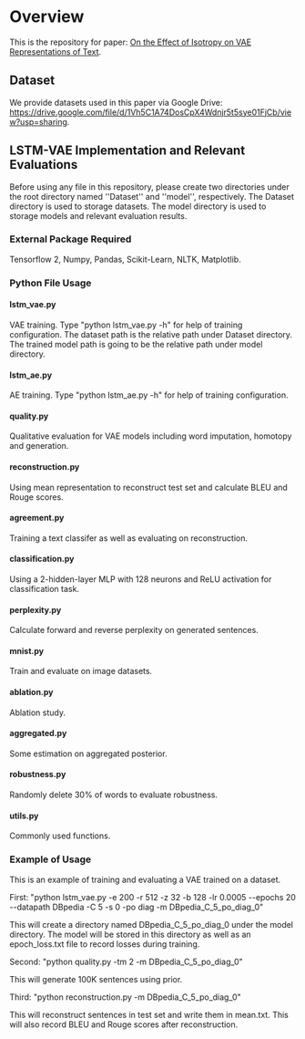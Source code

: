 # Overview
This is the repository for paper: [On the Effect of Isotropy on VAE Representations of Text](TBD).

## Dataset
We provide datasets used in this paper via Google Drive: https://drive.google.com/file/d/1Vh5C1A74DosCpX4Wdnjr5t5sye01FjCb/view?usp=sharing. 

## LSTM-VAE Implementation and Relevant Evaluations
Before using any file in this repository, please create two directories under the root directory named ''Dataset'' and ''model'', respectively. The Dataset directory is used to storage datasets. The model directory is used to storage models and relevant evaluation results.

### External Package Required
Tensorflow 2, Numpy, Pandas, Scikit-Learn, NLTK, Matplotlib.

### Python File Usage
#### lstm_vae.py
VAE training. Type "python lstm_vae.py -h" for help of training configuration. The dataset path is the relative path under Dataset directory. The trained model path is going to be the relative path under model directory.
#### lstm_ae.py
AE training. Type "python lstm_ae.py -h" for help of training configuration.
#### quality.py
Qualitative evaluation for VAE models including word imputation, homotopy and generation.
#### reconstruction.py
Using mean representation to reconstruct test set and calculate BLEU and Rouge scores.
#### agreement.py
Training a text classifer as well as evaluating on reconstruction.
#### classification.py
Using a 2-hidden-layer MLP with 128 neurons and ReLU activation for classification task.
#### perplexity.py
Calculate forward and reverse perplexity on generated sentences.
#### mnist.py
Train and evaluate on image datasets.
#### ablation.py
Ablation study.
#### aggregated.py
Some estimation on aggregated posterior.
#### robustness.py
Randomly delete 30% of words to evaluate robustness.
#### utils.py
Commonly used functions.

### Example of Usage
This is an example of training and evaluating a VAE trained on a dataset.

First: "python lstm_vae.py -e 200 -r 512 -z 32 -b 128 -lr 0.0005 --epochs 20 --datapath DBpedia -C 5 -s 0 -po diag -m DBpedia_C_5_po_diag_0"

This will create a directory named DBpedia_C_5_po_diag_0 under the model directory. The model will be stored in this directory as well as an epoch_loss.txt file to record losses during training.

Second: "python quality.py -tm 2 -m DBpedia_C_5_po_diag_0"

This will generate 100K sentences using prior.

Third: "python reconstruction.py -m DBpedia_C_5_po_diag_0"

This will reconstruct sentences in test set and write them in mean.txt. This will also record BLEU and Rouge scores after reconstruction.
